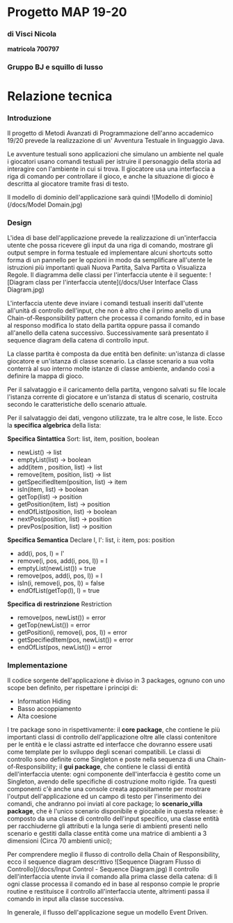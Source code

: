 # Progetto MAP 19-20
### di Visci Nicola
**matricola 700797**

### Gruppo BJ e squillo di lusso

# Relazione tecnica
### Introduzione
Il progetto di Metodi Avanzati di Programmazione dell'anno accademico 19/20 prevede la realizzazione di un' Avventura Testuale in linguaggio Java.

Le avventure testuali sono applicazioni che simulano un ambiente nel quale i giocatori usano comandi testuali per istruire il personaggio della storia ad interagire con l'ambiente in cui si trova. Il giocatore usa una interfaccia a riga di comando per controllare il gioco, e anche la situazione di gioco è descritta al giocatore tramite frasi di testo.

Il modello di dominio dell'applicazione sarà quindi 
![Modello di dominio](/docs/Model Domain.jpg)

### Design
L'idea di base dell'applicazione prevede la realizzazione di un'interfaccia utente che possa ricevere gli input da una riga di comando, mostrare gli output sempre in forma testuale ed implementare alcuni shortcuts sotto forma di un pannello per le opzioni in modo da semplificare all'utente le istruzioni più importanti quali Nuova Partita, Salva Partita o Visualizza Regole.
Il diagramma delle classi per l'interfaccia utente è il seguente:
![Diagram class per l'interfaccia utente](/docs/User Interface Class Diagram.jpg)

L'interfaccia utente deve inviare i comandi testuali inseriti dall'utente all'unità di controllo dell'input, che non è altro che il primo anello di una Chain-of-Responsibility pattern che processa il comando fornito, ed in base al responso modifica lo stato della partita oppure passa il comando all'anello della catena successivo. Successivamente sarà presentato il sequence diagram della catena di controllo input.

La classe partita è composta da due entità ben definite: un'istanza di classe giocatore e un'istanza di classe scenario. La classe scenario a sua volta conterrà al suo interno molte istanze di classe ambiente, andando così a definire la mappa di gioco.

Per il salvataggio e il caricamento della partita, vengono salvati su file locale l'istanza corrente di giocatore e un'istanza di status di scenario, costruita secondo le caratteristiche dello scenario attuale.

Per il salvataggio dei dati, vengono utilizzate, tra le altre cose, le liste.
Ecco la **specifica algebrica** della lista:

**Specifica Sintattica**
Sort: list, item, position, boolean

- newList() -> list
- emptyList(list) -> boolean
- add(item , position, list) -> list
- remove(item, position, list) -> list
- getSpecifiedItem(position, list) -> item
- isIn(item, list) -> boolean
- getTop(list) -> position
- getPosition(item, list) -> position
- endOfList(position, list) -> boolean
- nextPos(position, list) -> position
- prevPos(position, list) -> position

**Specifica Semantica**
Declare l, l': list, i: item, pos: position

- add(i, pos, l) = l'
- remove(i, pos, add(i, pos, l)) = l
- emptyList(newList()) = true
- remove(pos, add(i, pos, l)) = l
- isIn(i, remove(i, pos, l)) = false
- endOfList(getTop(l), l) = true

**Specifica di restrinzione**
Restriction
    
- remove(pos, newList()) = error
- getTop(newList()) = error
- getPosition(i, remove(i, pos, l)) = error
- getSpecifiedItem(pos, newList()) = error
- endOfList(pos, newList()) = error

### Implementazione
Il codice sorgente dell'applicazione è diviso in 3 packages, ognuno con uno scope ben definito, per rispettare i principi di:
- Information Hiding
- Basso accoppiamento
- Alta coesione

I tre package sono in rispettivamente:
il **core package**, che contiene le più importanti classi di controllo dell'applicazione oltre alle classi contenitore per le entità e le classi astratte ed interfacce che dovranno essere usati come template per lo sviluppo degli scenari compatibili. Le classi di controllo sono definite come Singleton e poste nella sequenza di una Chain-of-Responsibility;
il **gui package**, che contiene le classi di entità dell'interfaccia utente: ogni componente dell'interfaccia è gestito come un Singleton, avendo delle specifiche di costruzione molto rigide. Tra questi componenti c'è anche una console creata appositamente per mostrare l'output dell'applicazione ed un campo di testo per l'inserimento dei comandi, che andranno poi inviati al core package;
lo **scenario_villa package**, che è l'unico scenario disponibile e giocabile in questa release: è composto da una classe di controllo dell'input specifico, una classe entità per racchiuderne gli attributi e la lunga serie di ambienti presenti nello scenario e gestiti dalla classe entità come una matrice di ambienti a 3 dimensioni (Circa 70 ambienti unici);


Per comprendere meglio il flusso di controllo della Chain of Responsibility, ecco il sequence diagram descrittivo
![Sequence Diagram Flusso di Controllo](/docs/Input Control - Sequence Diagram.jpg)
Il controllo dell'interfaccia utente invia il comando alla prima classe della catena: di lì ogni classe processa il comando ed in base al responso compie le proprie routine e restituisce il controllo all'interfaccia utente, altrimenti passa il comando in input alla classe successiva.

In generale, il flusso dell'applicazione segue un modello Event Driven.
